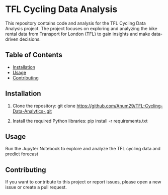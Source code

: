 # TFL Cycling Data Analysis

This repository contains code and analysis for the TFL Cycling Data Analysis project. The project focuses on exploring and analyzing the bike rental data from Transport for London (TFL) to gain insights and make data-driven decisions.

## Table of Contents
- [Installation](#installation)
- [Usage](#usage)
- [Contributing](#contributing)

## Installation

1. Clone the repository:
git clone https://github.com/Anum29/TFL-Cycling-Data-Analytics-.git

 
2. Install the required Python libraries:
pip install -r requirements.txt


## Usage

Run the Jupyter Notebook to explore and analyze the TFL cycling data and predict forecast 


## Contributing

If you want to contribute to this project or report issues, please open a new issue or create a pull request.

